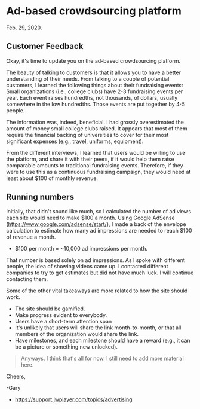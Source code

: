 # Ad-based crowdsourcing platform

Feb. 29, 2020. 

## Customer Feedback

Okay, it's time to update you on the ad-based crowdsourcing platform. 

The beauty of talking to customers is that it allows you to have a better understanding of their needs. From talking to a couple of potential customers, I learned the following things about their fundraising events:
Small organizations (i.e., college clubs) have 2-3 fundraising events per year.
Each event raises hundredths, not thousands, of dollars, usually somewhere in the low hundredths. 
Those events are put together by 4-5 people.

The information was, indeed, beneficial. I had grossly overestimated the amount of money small college clubs raised. It appears that most of them require the financial backing of universities to cover for their most significant expenses (e.g., travel, uniforms, equipment). 

From the different interviews, I learned that users would be willing to use the platform, and share it with their peers, if it would help them raise comparable amounts to traditional fundraising events. Therefore, if they were to use this as a continuous fundraising campaign, they would need at least about $100 of monthly revenue. 

## Running numbers

Initially, that didn't sound like much, so I calculated the number of ad views each site would need to make $100 a month. Using Google AdSense (https://www.google.com/adsense/start/), I made a back of the envelope calculation to estimate how many ad impressions are needed to reach $100 of revenue a month. 

- $100 per month =  ~10,000 ad impressions per month.  

That number is based solely on ad impressions. As I spoke with different people, the idea of showing videos came up. I contacted different companies to try to get estimates but did not have much luck. I will continue contacting them.  

Some of the other vital takeaways are more related to how the site should work. 
- The site should be gamified. 
- Make progress evident to everybody.
- Users have a short-term attention span
- It's unlikely that users will share the link month-to-month, or that all members of the organization would share the link. 
- Have milestones, and each milestone should have a reward (e.g., it can be a picture or something new unlocked). 


> Anyways. I think that's all for now. I still need to add more material here.

Cheers,

-Gary



- https://support.jwplayer.com/topics/advertising
